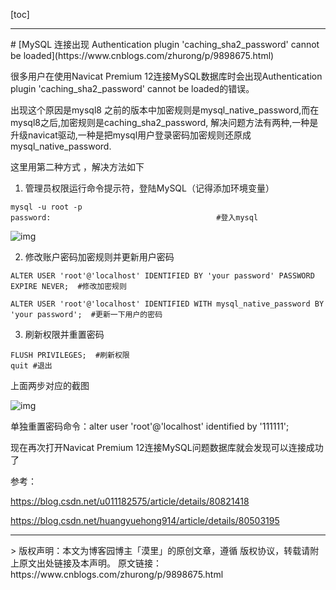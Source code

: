 [toc]

<hr />
# [MySQL 连接出现 Authentication plugin 'caching_sha2_password' cannot be loaded](https://www.cnblogs.com/zhurong/p/9898675.html)

很多用户在使用Navicat Premium 12连接MySQL数据库时会出现Authentication plugin 'caching_sha2_password' cannot be loaded的错误。

出现这个原因是mysql8 之前的版本中加密规则是mysql_native_password,而在mysql8之后,加密规则是caching_sha2_password, 解决问题方法有两种,一种是升级navicat驱动,一种是把mysql用户登录密码加密规则还原成mysql_native_password. 

这里用第二种方式 ，解决方法如下

1. 管理员权限运行命令提示符，登陆MySQL（记得添加环境变量）


```
mysql -u root -p
password:                                     #登入mysql
```

 ![img](https://img2018.cnblogs.com/blog/592961/201811/592961-20181102214817202-1468078072.png)

2. 修改账户密码加密规则并更新用户密码

  
```
ALTER USER 'root'@'localhost' IDENTIFIED BY 'your password' PASSWORD EXPIRE NEVER;  #修改加密规则 
  
ALTER USER 'root'@'localhost' IDENTIFIED WITH mysql_native_password BY 'your password';  #更新一下用户的密码 
```


3. 刷新权限并重置密码

```
FLUSH PRIVILEGES;  #刷新权限 
quit #退出
```

 上面两步对应的截图

![img](https://img2018.cnblogs.com/blog/592961/201811/592961-20181102215058990-2064974838.png)

单独重置密码命令：alter user 'root'@'localhost' identified by '111111';

 

现在再次打开Navicat Premium 12连接MySQL问题数据库就会发现可以连接成功了

参考：

https://blog.csdn.net/u011182575/article/details/80821418

https://blog.csdn.net/huangyuehong914/article/details/80503195 

<hr />
> 版权声明：本文为博客园博主「漠里」的原创文章，遵循 版权协议，转载请附上原文出处链接及本声明。
原文链接：https://www.cnblogs.com/zhurong/p/9898675.html